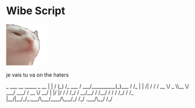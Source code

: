 # Wibe Script  
                
![](3x.gif)

je vais tu va on the haters

<div>
 _       ___ __        _____           _       __ 
| |     / (_) /_  ___ / ___/__________(_)___  / /_
| | /| / / / __ \/ _ \\__ \/ ___/ ___/ / __ \/ __/
| |/ |/ / / /_/ /  __/__/ / /__/ /  / / /_/ / /_  
|__/|__/_/_.___/\___/____/\___/_/  /_/ .___/\__/  
                                    /_/           
<div>

